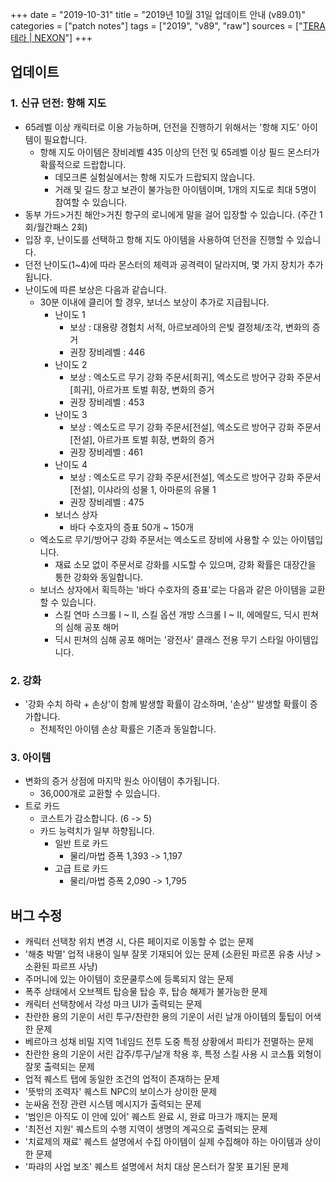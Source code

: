 +++
date = "2019-10-31"
title = "2019년 10월 31일 업데이트 안내 (v89.01)"
categories = ["patch notes"]
tags = ["2019", "v89", "raw"]
sources = ["[TERA 테라 | NEXON](http://tera.nexon.com/news/update/view.aspx?n4articlesn=415)"]
+++

## 업데이트

### **1.** 신규 던전: 항해 지도
- 65레벨 이상 캐릭터로 이용 가능하며, 던전을 진행하기 위해서는 '항해 지도' 아이템이 필요합니다.
  - 항해 지도 아이템은 장비레벨 435 이상의 던전 및 65레벨 이상 필드 몬스터가 확률적으로 드랍합니다.
    - 데모크론 실험실에서는 항해 지도가 드랍되지 않습니다.
    - 거래 및 길드 창고 보관이 불가능한 아이템이며, 1개의 지도로 최대 5명이 참여할 수 있습니다.
- 동부 가드>거친 해안>거친 항구의 로니에게 말을 걸어 입장할 수 있습니다. (주간 1회/월간패스 2회)
- 입장 후, 난이도를 선택하고 항해 지도 아이템을 사용하여 던전을 진행할 수 있습니다.
- 던전 난이도(1~4)에 따라 몬스터의 체력과 공격력이 달라지며, 몇 가지 장치가 추가됩니다.
- 난이도에 따른 보상은 다음과 같습니다.
  - 30분 이내에 클리어 할 경우, 보너스 보상이 추가로 지급됩니다.
    - 난이도 1
      - 보상 : 대용량 경험치 서적, 아르보레아의 은빛 결정체/조각, 변화의 증거
      - 권장 장비레벨 : 446
    - 난이도 2
      - 보상 : 엑소도르 무기 강화 주문서[희귀], 엑소도르 방어구 강화 주문서[희귀], 아르가프 토벌 휘장, 변화의 증거
      - 권장 장비레벨 : 453
    - 난이도 3
      - 보상 : 엑소도르 무기 강화 주문서[전설], 엑소도르 방어구 강화 주문서[전설], 아르가프 토벌 휘장, 변화의 증거
      - 권장 장비레벨 : 461
    - 난이도 4
      - 보상 : 엑소도르 무기 강화 주문서[전설], 엑소도르 방어구 강화 주문서[전설], 이샤라의 성물 1, 아마룬의 유물 1
      - 권장 장비레벨 : 475
    - 보너스 상자
      - 바다 수호자의 증표 50개 ~ 150개
  - 엑소도르 무기/방어구 강화 주문서는 엑소도르 장비에 사용할 수 있는 아이템입니다.
    - 재료 소모 없이 주문서로 강화를 시도할 수 있으며, 강화 확률은 대장간을 통한 강화와 동일합니다.
  - 보너스 상자에서 획득하는 '바다 수호자의 증표'로는 다음과 같은 아이템을 교환할 수 있습니다.
    - 스킬 연마 스크롤 I ~ II, 스킬 옵션 개방 스크롤 I ~ II, 에메랄드, 딕시 핀쳐의 심해 공포 해머
    - 딕시 핀쳐의 심해 공포 해머는 '광전사' 클래스 전용 무기 스타일 아이템입니다.

### **2.** 강화
- '강화 수치 하락 + 손상'이 함께 발생할 확률이 감소하며, '손상'' 발생할 확률이 증가합니다.
  - 전체적인 아이템 손상 확률은 기존과 동일합니다.

### **3.** 아이템
- 변화의 증거 상점에 마지막 원소 아이템이 추가됩니다.
  - 36,000개로 교환할 수 있습니다.
- 트로 카드
  - 코스트가 감소합니다. (6 -> 5)
  - 카드 능력치가 일부 하향됩니다.
    - 일반 트로 카드
        - 물리/마법 증폭 1,393 -> 1,197
    - 고급 트로 카드
        - 물리/마법 증폭 2,090 -> 1,795

## 버그 수정

- 캐릭터 선택창 위치 변경 시, 다른 페이지로 이동할 수 없는 문제
- '해충 박멸' 업적 내용이 일부 잘못 기재되어 있는 문제 (소환된 파르폰 유충 사냥 > 소환된 파르프 사냥)
- 주머니에 있는 아이템이 호문쿨루스에 등록되지 않는 문제
- 폭주 상태에서 오브젝트 탑승물 탑승 후, 탑승 해제가 불가능한 문제
- 캐릭터 선택창에서 각성 마크 UI가 출력되는 문제
- 찬란한 용의 기운이 서린 투구/찬란한 용의 기운이 서린 날개 아이템의 툴팁이 어색한 문제
- 베르아크 성채 비밀 지역 1네임드 전투 도중 특정 상황에서 파티가 전멸하는 문제
- 찬란한 용의 기운이 서린 갑주/투구/날개 착용 후, 특정 스킬 사용 시 코스튬 외형이 잘못 출력되는 문제
- 업적 퀘스트 탭에 동일한 조건의 업적이 존재하는 문제
- '뜻밖의 조력자' 퀘스트 NPC의 보이스가 상이한 문제
- 눈싸움 전장 관련 시스템 메시지가 출력되는 문제
- '범인은 아직도 이 안에 있어' 퀘스트 완료 시, 완료 마크가 깨지는 문제
- '최전선 지원' 퀘스트의 수행 지역이 생명의 계곡으로 출력되는 문제
- '치료제의 재료' 퀘스트 설명에서 수집 아이템이 실제 수집해야 하는 아이템과 상이한 문제
- '파랴의 사업 보조' 퀘스트 설명에서 처치 대상 몬스터가 잘못 표기된 문제

